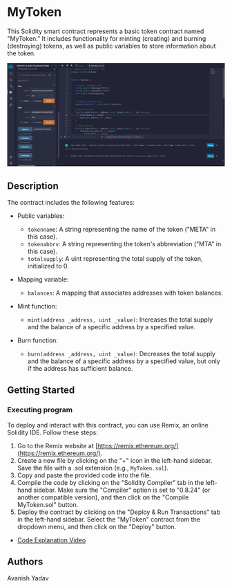# MyToken

This Solidity smart contract represents a basic token contract named "MyToken." It includes functionality for minting (creating) and burning (destroying) tokens, as well as public variables to store information about the token.

![Contract Screenshot](screenshot.png)

## Description

The contract includes the following features:

- Public variables:
  - `tokenname`: A string representing the name of the token ("META" in this case).
  - `tokenabbrv`: A string representing the token's abbreviation ("MTA" in this case).
  - `totalsupply`: A uint representing the total supply of the token, initialized to 0.

- Mapping variable:
  - `balances`: A mapping that associates addresses with token balances.

- Mint function:
  - `mint(address _address, uint _value)`: Increases the total supply and the balance of a specific address by a specified value.

- Burn function:
  - `burn(address _address, uint _value)`: Decreases the total supply and the balance of a specific address by a specified value, but only if the address has sufficient balance.

## Getting Started

### Executing program

To deploy and interact with this contract, you can use Remix, an online Solidity IDE. Follow these steps:

1. Go to the Remix website at [https://remix.ethereum.org/](https://remix.ethereum.org/).
2. Create a new file by clicking on the "+" icon in the left-hand sidebar. Save the file with a .sol extension (e.g., `MyToken.sol`).
3. Copy and paste the provided code into the file.
4. Compile the code by clicking on the "Solidity Compiler" tab in the left-hand sidebar. Make sure the "Compiler" option is set to "0.8.24" (or another compatible version), and then click on the "Compile MyToken.sol" button.
5. Deploy the contract by clicking on the "Deploy & Run Transactions" tab in the left-hand sidebar. Select the "MyToken" contract from the dropdown menu, and then click on the "Deploy" button.

- [Code Explanation Video](https://www.loom.com/share/ed1a40bd77344ec1acbea4ca15d46fea?sid=e735ca75-6842-414c-b924-d7b148078dee)

## Authors

Avanish Yadav



